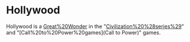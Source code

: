 # Hollywood

Hollywood is a [Great%20Wonder](wonder) in the "[Civilization%20%28series%29](Civilization)" and "[Call%20to%20Power%20games](Call to Power)" games.